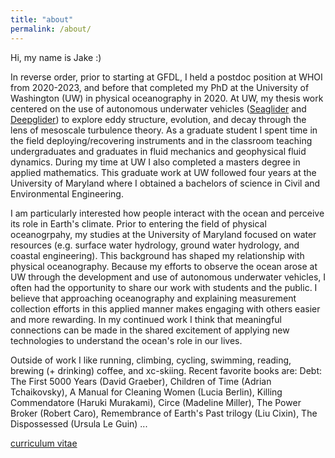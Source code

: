 ```yaml
---
title: "about"
permalink: /about/
---
```


Hi, my name is Jake :)  

In reverse order, prior to starting at GFDL, I held a postdoc position at WHOI from 2020-2023, and before that completed my PhD at the University of Washington (UW) in physical oceanography in 2020. At UW, my thesis work centered on the use of autonomous underwater vehicles ([Seaglider](https://www.youtube.com/watch?v=oPeLpNZB5UY) and [Deepglider](https://www.youtube.com/watch?v=Oxj1SBWSHN8)) to explore eddy structure, evolution, and decay through the lens of mesoscale turbulence theory. As a graduate student I spent time in the field deploying/recovering instruments and in the classroom teaching undergraduates and graduates in fluid mechanics and geophysical fluid dynamics. During my time at UW I also completed a masters degree in applied mathematics. This graduate work at UW followed four years at the University of Maryland where I obtained a bachelors of science in Civil and Environmental Engineering.  

I am particularly interested how people interact with the ocean and perceive its role in Earth's climate. Prior to entering the field of physical oceanogrpahy, my studies at the University of Maryland focused on water resources (e.g. surface water hydrology, ground water hydrology, and coastal engineering). This background has shaped my relationship with physical oceanography. Because my efforts to observe the ocean arose at UW through the development and use of autonomous underwater vehicles, I often had the opportunity to share our work with students and the public. I believe that approaching oceanography and explaining measurement collection efforts in this applied manner makes engaging with others easier and more rewarding. In my continued work I think that meaningful connections can be made in the shared excitement of applying new technologies to understand the ocean's role in our lives.  

Outside of work I like running, climbing, cycling, swimming, reading, brewing (+ drinking) coffee, and xc-skiing. Recent favorite books are: Debt: The First 5000 Years (David Graeber), Children of Time (Adrian Tchaikovsky), A Manual for Cleaning Women (Lucia Berlin), Killing Commendatore (Haruki Murakami), Circe (Madeline Miller), The Power Broker (Robert Caro), Remembrance of Earth's Past trilogy (Liu Cixin), The Dispossessed (Ursula Le Guin) ... 

[curriculum vitae][1]

[1]: /assets/documents/Steinberg_CV_2024_08_12.pdf
